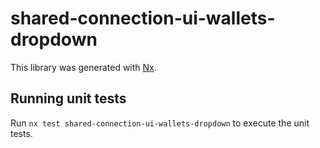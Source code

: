 # shared-connection-ui-wallets-dropdown

This library was generated with [Nx](https://nx.dev).

## Running unit tests

Run `nx test shared-connection-ui-wallets-dropdown` to execute the unit tests.
